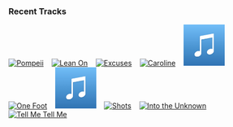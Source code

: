 ### Recent Tracks
[<img src='https://lastfm.freetls.fastly.net/i/u/300x300/90a4432699af42149072e0177151108a.png' width='16%' height='16%' alt='Pompeii'>](https://www.last.fm/music/bastille/_/pompeii)&nbsp;&nbsp;&nbsp;&nbsp;[<img src='https://lastfm.freetls.fastly.net/i/u/300x300/fd9428cb2191fdd3cb775ae000813b3b.png' width='16%' height='16%' alt='Lean On'>](https://www.last.fm/music/major%2blazer/_/lean%2bon)&nbsp;&nbsp;&nbsp;&nbsp;[<img src='https://lastfm.freetls.fastly.net/i/u/300x300/f2e1804772234419a59337ebdf1acd5e.png' width='16%' height='16%' alt='Excuses'>](https://www.last.fm/music/the%2bmorning%2bbenders/_/excuses)&nbsp;&nbsp;&nbsp;&nbsp;[<img src='https://lastfm.freetls.fastly.net/i/u/300x300/22ce0a210bff14dd236a5dfbde06c378.png' width='16%' height='16%' alt='Caroline'>](https://www.last.fm/music/briston%2bmaroney/_/caroline)&nbsp;&nbsp;&nbsp;&nbsp;[<img src='https://github.com/atfinke/atfinke/blob/master/placeholder.jpeg?raw=true' width='16%' height='16%' alt='Why Did You Run?'>](https://www.last.fm/music/judah%2b%2526%2bthe%2blion/_/why%2bdid%2byou%2brun%253f)&nbsp;&nbsp;&nbsp;&nbsp;<br>[<img src='https://lastfm.freetls.fastly.net/i/u/300x300/9bfe9ba392c6d64625db0d28c9dc64cb.png' width='16%' height='16%' alt='One Foot'>](https://www.last.fm/music/walk%2bthe%2bmoon/_/one%2bfoot)&nbsp;&nbsp;&nbsp;&nbsp;[<img src='https://github.com/atfinke/atfinke/blob/master/placeholder.jpeg?raw=true' width='16%' height='16%' alt='Find'>](https://www.last.fm/music/shallou/_/find)&nbsp;&nbsp;&nbsp;&nbsp;[<img src='https://lastfm.freetls.fastly.net/i/u/300x300/74b0399872646052464309d621075339.png' width='16%' height='16%' alt='Shots'>](https://www.last.fm/music/imagine%2bdragons/_/shots)&nbsp;&nbsp;&nbsp;&nbsp;[<img src='https://lastfm.freetls.fastly.net/i/u/300x300/fc8547314116a636f4a7d6ff3df6000f.png' width='16%' height='16%' alt='Into the Unknown'>](https://www.last.fm/music/idina%2bmenzel/_/into%2bthe%2bunknown)&nbsp;&nbsp;&nbsp;&nbsp;[<img src='https://lastfm.freetls.fastly.net/i/u/300x300/6420dd057a0578b48d49f608cb2e0227.png' width='16%' height='16%' alt='Tell Me Tell Me'>](https://www.last.fm/music/courtship./_/tell%2bme%2btell%2bme)&nbsp;&nbsp;&nbsp;&nbsp;<br>